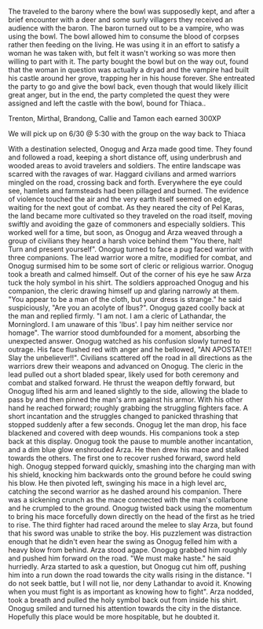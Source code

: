 The traveled to the barony where the bowl was supposedly kept, and after a brief encounter with a deer and some surly villagers they received an audience with the baron.  The baron turned out to be a vampire, who was using the bowl.  The bowl allowed him to consume the blood of corpses rather then feeding on the living.  He was using it in an effort to satisfy a woman he was taken with, but felt it wasn't working so was more then willing to part with it.  The party bought the bowl but on the way out, found that the woman in question was actually a dryad and the vampire had built his castle around her grove, trapping her in his house forever.
She entreated the party to go and give the bowl back, even though that would likely illicit great anger, but in the end, the party completed the quest they were assigned and left the castle with the bowl, bound for Thiaca..

Trenton, Mirthal, Brandong, Callie and Tamon each earned 300XP

We will pick up on 6/30 @ 5:30 with the group on the way back to Thiaca

With a destination selected, Onogug and Arza made good time.  They found and followed a road, keeping a short distance off, using underbrush and wooded areas to avoid travelers and soldiers.  The entire landscape was scarred with the ravages of war.  Haggard civilians and armed warriors mingled on the road, crossing back and forth.  Everywhere the eye could see, hamlets and farmsteads had been pillaged and burned.  The evidence of violence touched the air and the very earth itself seemed on edge, waiting for the next gout of combat.  As they neared the city of Pel Karas, the land became more cultivated so they traveled on the road itself, moving swiftly and avoiding the gaze of commoners and especially soldiers.
This worked well for a time, but soon, as Onogug and Arza weaved through a group of civilians they heard a harsh voice behind them "You there, halt!  Turn and present yourself".  Onogug turned to face a pug faced warrior with three companions.  The lead warrior wore a mitre, modified for combat, and Onogug surmised him to be some sort of cleric or religious warrior. Onogug took a breath and calmed himself.  Out of the corner of his eye he saw Arza tuck the holy symbol in his shirt.  The soldiers approached Onogug and his companion, the cleric drawing himself up and glaring narrowly at them.  "You appear to be a man of the cloth, but your dress is strange." he said suspiciously, "Are you an acolyte of Ibus?".  Onogug gazed coolly back at the man and replied firmly.  "I am not.  I am a cleric of Lathandar, the Morninglord.  I am unaware of this 'Ibus'.  I pay him neither service nor homage".  The warrior stood dumbfounded for a moment, absorbing the unexpected answer.  Onogug watched as his confusion slowly turned to outrage.  His face flushed red with anger and he bellowed, "AN APOSTATE!!  Slay the unbeliever!!".  Civilians scattered off the road in all directions as the warriors drew their weapons and advanced on Onogug.
The cleric in the lead pulled out a short bladed spear, likely used for both ceremony and combat and stalked forward.   He thrust the weapon deftly forward, but Onogug lifted his arm and leaned slightly to the side, allowing the blade to pass by and then pinned the man's arm against his armor.  With his other hand he reached forward; roughly grabbing the struggling fighters face.  A short incantation and the struggles changed to panicked thrashing that stopped suddenly after a few seconds.  Onogug let the man drop, his face blackened and covered with deep wounds.  His companions took a step back at this display.  Onogug took the pause to mumble another incantation, and a dim blue glow enshrouded Arza.  He then drew his mace and stalked towards the others.  The first one to recover rushed forward, sword held high.  Onogug stepped forward quickly, smashing into the charging man with his shield, knocking him backwards onto the ground before he could swing his blow.  He then pivoted left, swinging his mace in a high level arc, catching the second warrior as he dashed around his companion.  There was a sickening crunch as the mace connected with the man's collarbone and he crumpled to the ground.  Onogug twisted back using the momentum to bring his mace forcefully down directly on the head of the first as he tried to rise.  The third fighter had raced around the melee to slay Arza, but found that his sword was unable to strike the boy.  His puzzlement was distraction enough that he didn't even hear the swing as Onogug felled him with a heavy blow from behind. 
Arza stood agape.  Onogug grabbed him roughly and pushed him forward on the road.  "We must make haste." he said hurriedly.   Arza started to ask a question, but Onogug cut him off, pushing him into a run down the road towards the city walls rising in the distance.  "I do not seek battle, but I will not lie, nor deny Lathandar to avoid it.  Knowing when you must fight is as important as knowing how to fight".  Arza nodded, took a breath and pulled the holy symbol back out from inside his shirt.  Onogug smiled and turned his attention towards the city in the distance.  Hopefully this place would be more hospitable, but he doubted it.
